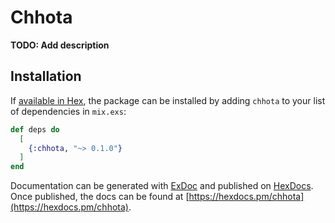 # Chhota

**TODO: Add description**

## Installation

If [available in Hex](https://hex.pm/docs/publish), the package can be installed
by adding `chhota` to your list of dependencies in `mix.exs`:

```elixir
def deps do
  [
    {:chhota, "~> 0.1.0"}
  ]
end
```

Documentation can be generated with [ExDoc](https://github.com/elixir-lang/ex_doc)
and published on [HexDocs](https://hexdocs.pm). Once published, the docs can
be found at [https://hexdocs.pm/chhota](https://hexdocs.pm/chhota).

